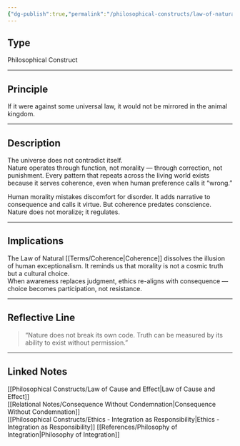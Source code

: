 ```yaml
---
{"dg-publish":true,"permalink":"/philosophical-constructs/law-of-natural-coherence/"}
---
```



## Type
Philosophical Construct  

---

## Principle  
If it were against some universal law, it would not be mirrored in the animal kingdom.  

---

## Description  
The universe does not contradict itself.  
Nature operates through function, not morality — through correction, not punishment. Every pattern that repeats across the living world exists because it serves coherence, even when human preference calls it “wrong.”  

Human morality mistakes discomfort for disorder. It adds narrative to consequence and calls it virtue. But coherence predates conscience. Nature does not moralize; it regulates.  

---

## Implications  
The Law of Natural [[Terms/Coherence\|Coherence]] dissolves the illusion of human exceptionalism. It reminds us that morality is not a cosmic truth but a cultural choice.  
When awareness replaces judgment, ethics re-aligns with consequence — choice becomes participation, not resistance.  

---

## Reflective Line  
> “Nature does not break its own code. Truth can be measured by its ability to exist without permission.”  

---

## Linked Notes  
[[Philosophical Constructs/Law of Cause and Effect\|Law of Cause and Effect]]  
[[Relational Notes/Consequence Without Condemnation\|Consequence Without Condemnation]]  
[[Philosophical Constructs/Ethics - Integration as Responsibility\|Ethics - Integration as Responsibility]] 
[[References/Philosophy of Integration\|Philosophy of Integration]]

